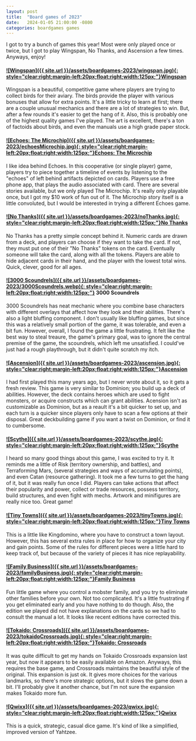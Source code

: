 ```yaml
---
layout: post
title:  "Board games of 2023"
date:   2024-01-05 21:00:00 -0800
categories: boardgames games
---
```


I got to try a bunch of games this year! Most were only played once or twice, but I got to play Wingspan, No Thanks, and Ascension a few times. Anyways, enjoy!

#### [![Wingspan]({{ site.url }}/assets/boardgames-2023/wingspan.jpg){: style="clear:right;margin-left:20px;float:right;width:125px;"}](https://www.amazon.com/dp/B07YQ641NQ/)[Wingspan](https://www.amazon.com/dp/B07YQ641NQ/)
Wingspan is a beautiful, competitive game where players are trying to collect birds for their aviary. The birds provide the player with various bonuses that allow for extra points. It's a little tricky to learn at first; there are a couple unusual mechanics and there are a lot of strategies to win. But, after a few rounds it's easier to get the hang of it. Also, this is probably one of the highest quality games I've played. The art is excellent, there's a ton of factoids about birds, and even the manuals use a high grade paper stock. 

#### [![Echoes: The Microchip]({{ site.url }}/assets/boardgames-2023/echoesMicrochip.jpg){: style="clear:right;margin-left:20px;float:right;width:125px;"}](https://www.amazon.com/dp/B09P42ZFVN/)[Echoes: The Microchip](https://www.amazon.com/dp/B09P42ZFVN/)
I like idea behind Echoes. In this cooperative (or single player) game, players try to piece together a timeline of events by listening to the "echoes" of left behind artifacts depicted on cards. Players use a free phone app, that plays the audio associated with card. There are several stories available, but we only played The Microchip. It's really only playable once, but I got my $10 work of fun out of it. The Microchip story itself is a little convoluted, but I would be interested in trying a different Echoes game.

#### [![No Thanks]({{ site.url }}/assets/boardgames-2023/noThanks.jpg){: style="clear:right;margin-left:20px;float:right;width:125px;"}](https://www.amazon.com/dp/B013FAC4FK/)[No Thanks](https://www.amazon.com/dp/B013FAC4FK/)
No Thanks has a pretty simple concept behind it. Numeric cards are drawn from a deck, and players can choose if they want to take the card. If not, they must put one of their "No Thanks" tokens on the card. Eventually someone will take the card, along with all the tokens. Players are able to hide adjacent cards in their hand, and the player with the lowest total wins. Quick, clever, good for all ages.

#### [![3000 Scoundrels]({{ site.url }}/assets/boardgames-2023/3000Scoundrels.webp){: style="clear:right;margin-left:20px;float:right;width:125px;"}](https://www.amazon.com/dp/B013FAC4FK/) 3000 Scoundrels
3000 Scoundrels has neat mechanic where you combine base characters with different overlays that affect how they look and their abilities. There's also a light bluffing component. I don't usually like bluffing games, but since this was a relatively small portion of the game, it was tolerable, and even a bit fun. However, overall, I found the game a little frustrating. It felt like the best way to steal treaure, the game's primary goal, was to ignore the central premise of the game, the scoundrels, which left me unsatisfied. I could've just had a rough playthrough, but it didn't quite scratch my itch.

#### [![Ascension]({{ site.url }}/assets/boardgames-2023/ascension.jpg){: style="clear:right;margin-left:20px;float:right;width:125px;"}](https://www.amazon.com/dp/B0945FB468/)[Ascension](https://www.amazon.com/dp/B0945FB468/)
I had first played this many years ago, but I never wrote about it, so it gets a fresh review. This game is very similar to Dominion; you build up a deck of abilities. However, the deck contains heroes which are used to fight monsters, or acquire constructs which can grant abilities. Acension isn't as customizable as Dominion, but as a reault it's a bit quicker to set up, and each turn is a quicker since players only have to scan a few options at their disposal. Great deckbuilding game if you want a twist on Dominion, or find it to cumbersome.


#### [![Scythe]({{ site.url }}/assets/boardgames-2023/scythe.jpg){: style="clear:right;margin-left:20px;float:right;width:125px;"}](https://www.amazon.com/dp/B01IPUGYK6/)[Scythe](https://www.amazon.com/dp/B01IPUGYK6/)

I heard so many good things about this game, I was excited to try it. It reminds me a little of Risk (territory ownership, and battles), and Terraforming Mars, (several strategies and ways of accumulating points), and even Catan (resource gathering). It took me a few turns to get the hang of it, but it was really fun once I did. Players can take actions that affect their popularity and power, collect or trade resources, possess territory, build structures, and even fight with mechs. Artwork and minifigures are really nice too. Great game!


#### [![Tiny Towns]({{ site.url }}/assets/boardgames-2023/tinyTowns.jpg){: style="clear:right;margin-left:20px;float:right;width:125px;"}](https://www.amazon.com/dp/B07L1CPM28/)[Tiny Towns](https://www.amazon.com/dp/B07L1CPM28/)

This is a little like Kingdomino, where you have to construct a town layout. However, this has several extra rules in place for how to organize your city and gain points. Some of the rules for different pieces were a little hard to keep track of, but because of the variety of pieces it has nice replayability. 

#### [![Family Business]({{ site.url }}/assets/boardgames-2023/familyBusiness.jpg){: style="clear:right;margin-left:20px;float:right;width:125px;"}](https://www.amazon.com/dp/B09QX371XX/)[Family Business](https://www.amazon.com/dp/B09QX371XX/)

Fun little game where you control a mobster family, and you try to eliminate other families before your own. Not too complicated. It's a little frustrating if you get eliminated early and you have nothing to do though. Also, the edition we played did not have explanations on the cards so we had to consult the manual a lot. It looks like recent editions have corrected this.

#### [![Tokaido: Crossroads]({{ site.url }}/assets/boardgames-2023/tokaidoCrossroads.jpg){: style="clear:right;margin-left:20px;float:right;width:125px;"}](https://www.amazon.com/dp/B00H0DHBAW/)[Tokaido: Crossroads](https://www.amazon.com/dp/B09QX371XX/)

It was quite difficult to get my hands on Tokaido Crossroads expansion last year, but now it appears to be easily available on Amazon. Anyways, this requires the base game, and Crossroads maintains the beautiful style of the original. This expansion is just ok. It gives more choices for the various landmarks, so there's more strategic options, but it slows the game down a bit. I'll probably give it another chance, but I'm not sure the expansion makes Tokaido more fun. 

#### [![Qwixx]({{ site.url }}/assets/boardgames-2023/qwixx.jpg){: style="clear:right;margin-left:20px;float:right;width:125px;"}](https://www.amazon.com/dp/B00J57138C/)[Qwixx](https://www.amazon.com/dp/B00J57138C/)

This is a quick, strategic, casual dice game. It's kind of like a simplified, improved version of Yahtzee. 




